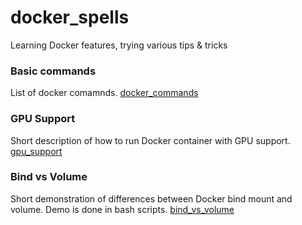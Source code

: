 # docker_spells
Learning Docker features, trying various tips & tricks

### Basic commands
List of docker comamnds.
[docker_commands](basic_commands/README.md)

### GPU Support
Short description of how to run Docker container with GPU support.
[gpu_support](gpu_support/README.md)

### Bind vs Volume
Short demonstration of differences between Docker bind mount and volume.
Demo is done in bash scripts.
[bind_vs_volume](bind_vs_volume/README.md)
